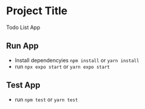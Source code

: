 # Project Title
Todo List App

## Run App
- Install dependencyies `npm install` or `yarn install`
- run `npx expo start` or `yarn expo start`

## Test App
- run `npm test` or `yarn test`